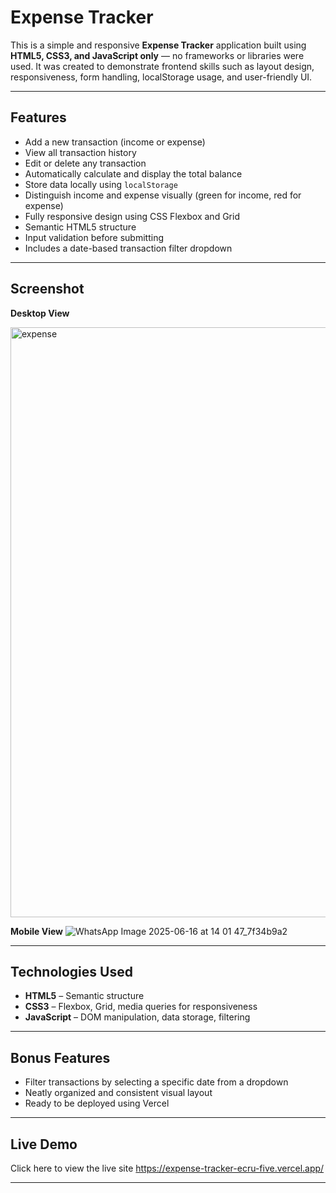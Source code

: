 # Expense Tracker

This is a simple and responsive **Expense Tracker** application built using **HTML5, CSS3, and JavaScript only** — no frameworks or libraries were used. It was created to demonstrate frontend skills such as layout design, responsiveness, form handling, localStorage usage, and user-friendly UI.

---

## Features

- Add a new transaction (income or expense)
- View all transaction history
- Edit or delete any transaction
- Automatically calculate and display the total balance
- Store data locally using `localStorage`
- Distinguish income and expense visually (green for income, red for expense)
- Fully responsive design using CSS Flexbox and Grid
- Semantic HTML5 structure
- Input validation before submitting
- Includes a date-based transaction filter dropdown

---

## Screenshot

**Desktop View**

<img width="944" alt="expense" src="https://github.com/user-attachments/assets/d4eba2a1-cf60-40fa-af2c-57a7ee030532" />

**Mobile View** 
![WhatsApp Image 2025-06-16 at 14 01 47_7f34b9a2](https://github.com/user-attachments/assets/2b4c4745-6b50-44a1-8eb6-0629379f424b)


---

## Technologies Used

- **HTML5** – Semantic structure
- **CSS3** – Flexbox, Grid, media queries for responsiveness
- **JavaScript** – DOM manipulation, data storage, filtering

---

## Bonus Features

- Filter transactions by selecting a specific date from a dropdown
- Neatly organized and consistent visual layout
- Ready to be deployed using Vercel

---

## Live Demo

Click here to view the live site
https://expense-tracker-ecru-five.vercel.app/

---





